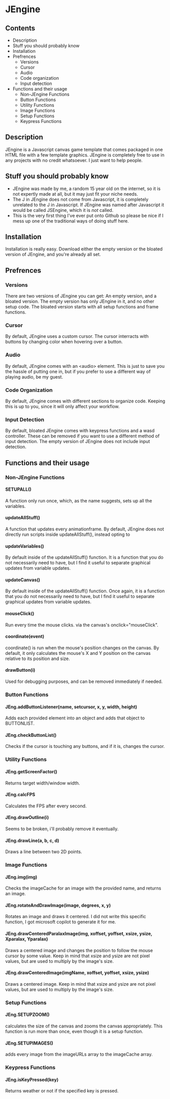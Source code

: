 # JEngine

## Contents

- Description
- Stuff you should probably know
- Installation
- Prefrences
	- Versions
	- Cursor
	- Audio
	- Code organization
	- Input detection
- Functions and their usage
	- Non-JEngine Functions
	- Button Functions
	- Utility Functions
	- Image Functions
	- Setup Functions
	- Keypress Functions

## Description

JEngine is a Javascript canvas game template that comes packaged in one HTML file with a few template graphics. JEngine is completely free to use in any projects with no credit whatsoever. I just want to help people.

## Stuff you should probably know

- JEngine was made by me, a random 15 year old on the internet, so it is not expertly made at all, but it may just fit your niche needs.
- The J in JEngine does not come from Javascript, it is completely unrelated to the J in Javascript. If JEngine was named after Javascript it would be called JSEngine, which it is *not* called.
- This is the very first thing I've ever put onto Github so please be nice if I mess up one of the traditional ways of doing stuff here.

## Installation

Installation is really easy. Download either the empty version or the bloated version of JEngine, and you're already all set.

## Prefrences

### Versions
There are two versions of JEngine you can get: An empty version, and a bloated version. The empty version has only JEngine in it, and no other setup code. The bloated version starts with all setup functions and frame functions.

### Cursor

By default, JEngine uses a custom cursor. The cursor interracts with buttons by changing color when hovering over a button.

### Audio

By default, JEngine comes with an \<audio\> element. This is just to save you the hassle of putting one in, but if you prefer to use a different way of playing audio, be my guest.

### Code Organization

By default, JEngine comes with different sections to organize code. Keeping this is up to you, since it will only affect your workflow.

### Input Detection

By default, bloated JEngine comes with keypress functions and a wasd controller. These can be removed if you want to use a different method of input detection. The empty version of JEngine does not include input detection.

## Functions and their usage

### Non-JEngine Functions

#### SETUPALL()

A function only run once, which, as the name suggests, sets up all the variables.

#### updateAllStuff()

A function that updates every animationframe.
By default, JEngine does not directly run scripts inside updateAllStuff(), instead opting to 

#### updateVariables()

By default inside of the updateAllStuff() function. It is a function that you do not necessarily need to have, but I find it useful to separate graphical updates from variable updates.

#### updateCanvas()

By default inside of the updateAllStuff() function. Once again, it is a function that you do not necessarily need to have, but I find it useful to separate graphical updates from variable updates.

#### mouseClick()

Run every time the mouse clicks. via the canvas's onclick="mouseClick".

#### coordinate(event)

coordinate() is run when the mouse's position changes on the canvas. By default, it only calculates the mouse's X and Y position on the canvas relative to its position and size.

#### drawButton(i)

Used for debugging purposes, and can be removed immediately if needed.

### Button Functions

#### JEng.addButtonListener(name, setcursor, x, y, width, height)

Adds each provided element into an object and adds that object to BUTTONLIST.

#### JEng.checkButtonList()

Checks if the cursor is touching any buttons, and if it is, changes the cursor.

### Utility Functions

#### JEng.getScreenFactor()

Returns target width/window width.

#### JEng.calcFPS

Calculates the FPS after every second.

#### JEng.drawOutline(i)

Seems to be broken, i'll probably remove it eventually.

#### JEng.drawLine(a, b, c, d)

Draws a line between two 2D points.

### Image Functions

#### JEng.img(img)

Checks the imageCache for an image with the provided name, and returns an image.

#### JEng.rotateAndDrawImage(image, degrees, x, y)

Rotates an image and draws it centered.
I did not write this specific function, I got microsoft copilot to generate it for me.

#### JEng.drawCenteredParalaxImage(img, xoffset, yoffset, xsize, ysize, Xparalax, Yparalax)

Draws a centered image and changes the position to follow the mouse cursor by some value. Keep in mind that xsize and ysize are not pixel values, but are used to multiply by the image's size.

#### JEng.drawCenteredImage(imgName, xoffset, yoffset, xsize, ysize)

Draws a centered image. Keep in mind that xsize and ysize are not pixel values, but are used to multiply by the image's size.

### Setup Functions

#### JEng.SETUPZOOM()

calculates the size of the canvas and zooms the canvas appropriately. This function is run more than once, even though it is a setup function.

#### JEng.SETUPIMAGES()

adds every image from the imageURLs array to the imageCache array.

### Keypress Functions

#### JEng.isKeyPressed(key)

Returns weather or not if the specified key is pressed.
